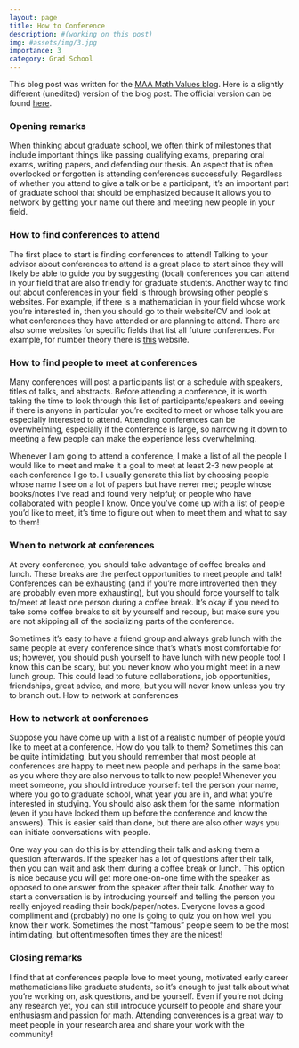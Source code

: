 ```yaml
---
layout: page
title: How to Conference
description: #(working on this post)
img: #assets/img/3.jpg
importance: 3
category: Grad School
---
```


This blog post was written for the [MAA Math Values blog](https://maa.org/math-values/). Here is a slightly different (unedited) version of the blog post. The official version can be found [here](https://maa.org/math-values/how-to-conference/). 

### Opening remarks 

When thinking about graduate school, we often think of milestones that include important things like passing qualifying exams, preparing oral exams, writing papers, and defending our thesis. An aspect that is often overlooked or forgotten is attending conferences successfully. Regardless of whether you attend to give a talk or be a participant, it’s an important part of graduate school that should be emphasized because it allows you to network by getting your name out there and meeting new people in your field. 

### How to find conferences to attend

The first place to start is finding conferences to attend! Talking to your advisor about conferences to attend is a great place to start since they will likely be able to guide you by suggesting (local) conferences you can attend in your field that are also friendly for graduate students. Another way to find out about conferences in your field is through browsing other people's websites. For example, if there is a mathematician in your field whose work you’re interested in, then you should go to their website/CV and look at what conferences they have attended or are planning to attend. There are also some websites for specific fields that list all future conferences. For example, for number theory there is [this](http://www.numbertheory.org/ntw/N3.html) website. 

### How to find people to meet at conferences

Many conferences will post a participants list or a schedule with speakers, titles of talks, and abstracts. Before attending a conference, it is worth taking the time to look through this list of participants/speakers and seeing if there is anyone in particular you’re excited to meet or whose talk you are especially interested to attend. Attending conferences can be overwhelming, especially if the conference is large, so narrowing it down to meeting a few people can make the experience less overwhelming. 

Whenever I am going to attend a conference, I make a list of all the people I would like to meet and make it a goal to meet at least 2-3 new people at each conference I go to. I usually generate this list by choosing people whose name I see on a lot of papers but have never met; people whose books/notes I’ve read and found very helpful; or people who have collaborated with people I know. Once you’ve come up with a list of people you’d like to meet, it’s time to figure out when to meet them and what to say to them! 

### When to network at conferences

At every conference, you should take advantage of coffee breaks and lunch. These breaks are the perfect opportunities to meet people and talk! Conferences can be exhausting (and if you’re more introverted then they are probably even more exhausting), but you should force yourself to talk to/meet at least one person during a coffee break. It’s okay if you need to take some coffee breaks to sit by yourself and recoup, but make sure you are not skipping all of the socializing parts of the conference. 

Sometimes it’s easy to have a friend group and always grab lunch with the same people at every conference since that’s what’s most comfortable for us; however, you should push yourself to have lunch with new people too! I know this can be scary, but you never know who you might meet in a new lunch group. This could lead to future collaborations, job opportunities, friendships, great advice, and more, but you will never know unless you try to branch out. 
How to network at conferences

### How to network at conferences

Suppose you have come up with a list of a realistic number of people you’d like to meet at a conference. How do you talk to them? Sometimes this can be quite intimidating, but you should remember that most people at conferences are happy to meet new people and perhaps in the same boat as you where they are also nervous to talk to new people! Whenever you meet someone, you should introduce yourself: tell the person your name, where you go to graduate school, what year you are in, and what you’re interested in studying. You should also ask them for the same information (even if you have looked them up before the conference and know the answers). This is easier said than done, but there are also other ways you can initiate conversations with people. 

One way you can do this is by attending their talk and asking them a question afterwards. If the speaker has a lot of questions after their talk, then you can wait and ask them during a coffee break or lunch. This option is nice because you will get more one-on-one time with the speaker as opposed to one answer from the speaker after their talk. 
Another way to start a conversation is by introducing yourself and telling the person you really enjoyed reading their book/paper/notes. Everyone loves a good compliment and (probably) no one is going to quiz you on how well you know their work. Sometimes the most “famous” people seem to be the most intimidating, but oftentimesoften times they are the nicest! 

### Closing remarks

I find that at conferences people love to meet young, motivated early career mathematicians like graduate students, so it’s enough to just talk about what you’re working on, ask questions, and be yourself. Even if you’re not doing any research yet, you can still introduce yourself to people and share your enthusiasm and passion for math. Attending converences is a great way to meet people in your research area and share your work with the community!
